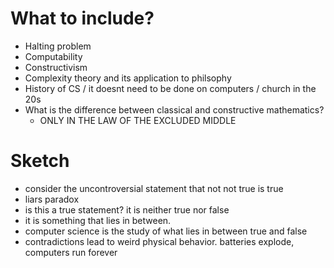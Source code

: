 # What to include?

- Halting problem
- Computability
- Constructivism
- Complexity theory and its application to philsophy
- History of CS / it doesnt need to be done on computers / church in the 20s
- What is the difference between classical and constructive mathematics?
  - ONLY IN THE LAW OF THE EXCLUDED MIDDLE

# Sketch

- consider the uncontroversial statement that not not true is true
- liars paradox
- is this a true statement? it is neither true nor false
- it is something that lies in between.
- computer science is the study of what lies in between true and false
- contradictions lead to weird physical behavior. batteries explode, computers
  run forever


